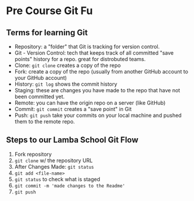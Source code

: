 # Pre Course Git Fu

## Terms for learning Git
 * Repository: a "folder" that Git is tracking for version control. 
 * Git - Version Control: tech that keeps track of all committed "save points" history for a repo. great for distrobuted teams. 
 * Clone: `git clone` creates a copy of the repo
 * Fork: create a copy of the repo (usually from another GitHub account to your GitHub account)
 * History: `git log` shows the commit history
 * Staging: these are changes you have made to the repo that have not been committed yet.
 * Remote: you can have the origin repo on a server (like GitHub)
 * Commit: `git commit` creates a "save point" in Git
 * Push: `git push` take your commits on your local machine and pushed them to the remote repo.

## Steps to our Lamba School Git Flow
1. Fork repository
2. `git clone` w/ the repository URL 
3. After Changes Made: `git status`
4. `git add <file-name>` 
5. `git status` to check what is staged
6. `git commit -m 'made changes to the Readme'`
7. `git push`